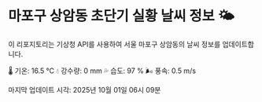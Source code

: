 
# 마포구 상암동 초단기 실황 날씨 정보 🌤️

이 리포지토리는 기상청 API를 사용하여 서울 마포구 상암동의 날씨 정보를 업데이트합니다. 

🌡️ 기온: 16.5 ℃
💧 강수량: 0 mm
💦 습도: 97 %
🌬️ 풍속: 0.5 m/s

마지막 업데이트 시각: 2025년 10월 01일 06시 09분    
